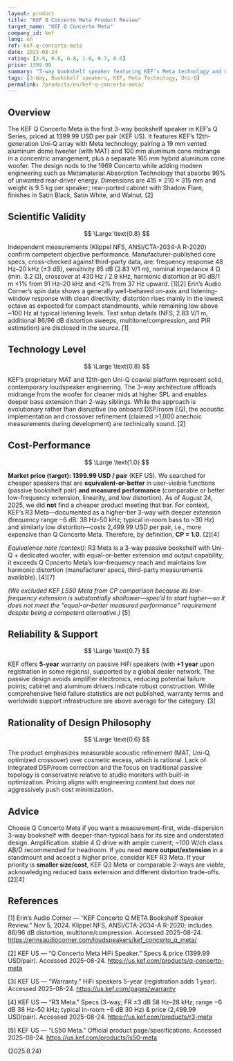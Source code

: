 ```yaml
---
layout: product
title: "KEF Q Concerto Meta Product Review"
target_name: "KEF Q Concerto Meta"
company_id: kef
lang: en
ref: kef-q-concerto-meta
date: 2025-08-24
rating: [3.9, 0.8, 0.8, 1.0, 0.7, 0.6]
price: 1399.99
summary: "3-way bookshelf speaker featuring KEF's Meta technology and Uni-Q driver array, delivering refined sound quality with competitive performance in the 1400 USD segment."
tags: [3-Way, Bookshelf speakers, KEF, Meta Technology, Uni-Q]
permalink: /products/en/kef-q-concerto-meta/
---
```

## Overview

The KEF Q Concerto Meta is the first 3-way bookshelf speaker in KEF’s Q Series, priced at 1399.99 USD per pair (KEF US). It features KEF’s 12th-generation Uni-Q array with Meta technology, pairing a 19 mm vented aluminum dome tweeter (with MAT) and 100 mm aluminum cone midrange in a concentric arrangement, plus a separate 165 mm hybrid aluminum cone woofer. The design nods to the 1969 Concerto while adding modern engineering such as Metamaterial Absorption Technology that absorbs 99% of unwanted rear-driver energy. Dimensions are 415 × 210 × 315 mm and weight is 9.5 kg per speaker; rear-ported cabinet with Shadow Flare, finishes in Satin Black, Satin White, and Walnut. [2]

## Scientific Validity

$$ \Large \text{0.8} $$

Independent measurements (Klippel NFS, ANSI/CTA-2034-A R-2020) confirm competent objective performance. Manufacturer-published core specs, cross-checked against third-party data, are: frequency response 48 Hz–20 kHz (±3 dB), sensitivity 85 dB (2.83 V/1 m), nominal impedance 4 Ω (min. 3.2 Ω), crossover at 430 Hz / 2.9 kHz, harmonic distortion at 90 dB/1 m <1% from 91 Hz–20 kHz and <2% from 37 Hz upward. [1][2] Erin’s Audio Corner’s spin data shows a generally well-behaved on-axis and listening-window response with clean directivity; distortion rises mainly in the lowest octave as expected for compact standmounts, while remaining low above ~100 Hz at typical listening levels. Test setup details (NFS, 2.83 V/1 m, additional 86/96 dB distortion sweeps, multitone/compression, and PIR estimation) are disclosed in the source. [1]

## Technology Level

$$ \Large \text{0.8} $$

KEF’s proprietary MAT and 12th-gen Uni-Q coaxial platform represent solid, contemporary loudspeaker engineering. The 3-way architecture offloads midrange from the woofer for cleaner mids at higher SPL and enables deeper bass extension than 2-way siblings. While the approach is evolutionary rather than disruptive (no onboard DSP/room EQ), the acoustic implementation and crossover refinement (claimed >1,000 anechoic measurements during development) are technically sound. [2]

## Cost-Performance

$$ \Large \text{1.0} $$

**Market price (target): 1399.99 USD / pair** (KEF US). We searched for cheaper speakers that are **equivalent-or-better** in user-visible functions (passive bookshelf pair) **and measured performance** (comparable or better low-frequency extension, linearity, and low distortion). As of August 24, 2025, we did **not** find a cheaper product meeting that bar. For context, KEF’s R3 Meta—documented as a higher-tier 3-way with deeper extension (frequency range −6 dB: 38 Hz–50 kHz; typical in-room bass to ~30 Hz) and similarly low distortion—costs 2,499.99 USD per pair, i.e., more expensive than Q Concerto Meta. Therefore, by definition, **CP = 1.0**. [2][4]

*Equivalence note (context):* R3 Meta is a 3-way passive bookshelf with Uni-Q + dedicated woofer, with equal-or-better extension and output capability; it exceeds Q Concerto Meta’s low-frequency reach and maintains low harmonic distortion (manufacturer specs, third-party measurements available). [4][7]

*(We excluded KEF LS50 Meta from CP comparison because its low-frequency extension is substantially shallower—spec’d to start higher—so it does not meet the “equal-or-better measured performance” requirement despite being a competent alternative.)* [5]

## Reliability & Support

$$ \Large \text{0.7} $$

KEF offers **5-year** warranty on passive HiFi speakers (with **+1 year** upon registration in some regions), supported by a global dealer network. The passive design avoids amplifier electronics, reducing potential failure points; cabinet and aluminum drivers indicate robust construction. While comprehensive field failure statistics are not published, warranty terms and worldwide support infrastructure are above average for the category. [3]

## Rationality of Design Philosophy

$$ \Large \text{0.6} $$

The product emphasizes measurable acoustic refinement (MAT, Uni-Q, optimized crossover) over cosmetic excess, which is rational. Lack of integrated DSP/room correction and the focus on traditional passive topology is conservative relative to studio monitors with built-in optimization. Pricing aligns with engineering content but does not aggressively push cost minimization.

## Advice

Choose Q Concerto Meta if you want a measurement-first, wide-dispersion 3-way bookshelf with deeper-than-typical bass for its size and understated design. Amplification: stable 4 Ω drive with ample current; ~100 W/ch class AB/D recommended for headroom. If you need **more output/extension** in a standmount and accept a higher price, consider KEF R3 Meta. If your priority is **smaller size/cost**, KEF Q3 Meta or comparable 2-ways are viable, acknowledging reduced bass extension and different distortion trade-offs. [2][4]

## References

[1] Erin’s Audio Corner — “KEF Concerto Q META Bookshelf Speaker Review.” Nov 5, 2024. Klippel NFS, ANSI/CTA-2034-A R-2020; includes 86/96 dB distortion, multitone/compression. Accessed 2025-08-24. https://erinsaudiocorner.com/loudspeakers/kef_concerto_q_meta/

[2] KEF US — “Q Concerto Meta HiFi Speaker.” Specs & price (1399.99 USD/pair). Accessed 2025-08-24. https://us.kef.com/products/q-concerto-meta

[3] KEF US — “Warranty.” HiFi speakers 5-year (registration adds 1 year). Accessed 2025-08-24. https://us.kef.com/pages/warranty

[4] KEF US — “R3 Meta.” Specs (3-way; FR ±3 dB 58 Hz–28 kHz; range −6 dB 38 Hz–50 kHz; typical in-room −6 dB 30 Hz) & price (2,499.99 USD/pair). Accessed 2025-08-24. https://us.kef.com/products/r3-meta

[5] KEF US — “LS50 Meta.” Official product page/specifications. Accessed 2025-08-24. https://us.kef.com/products/ls50-meta

(2025.8.24)

